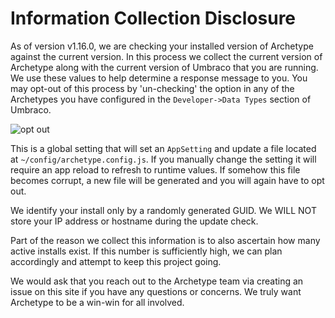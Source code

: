 # Information Collection Disclosure

As of version v1.16.0, we are checking your installed version of Archetype against the current version. In this process we collect the current version of Archetype along with the current version of Umbraco that you are running. We use these values to help determine a response message to you. You may opt-out of this process by 'un-checking' the option in any of the Archetypes you have configured in the `Developer->Data Types` section of Umbraco. 

![opt out](assets/optout3.png)

This is a global setting that will set an `AppSetting` and update a file located at `~/config/archetype.config.js`. If you manually change the setting it will require an app reload to refresh to runtime values. If somehow this file becomes corrupt, a new file will be generated and you will again have to opt out.

We identify your install only by a randomly generated GUID. We WILL NOT store your IP address or hostname during the update check. 

Part of the reason we collect this information is to also ascertain how many active installs exist. If this number is sufficiently high, we can plan accordingly and attempt to keep this project going.

We would ask that you reach out to the Archetype team via creating an issue on this site if you have any questions or concerns. We truly want Archetype to be a win-win for all involved. 
